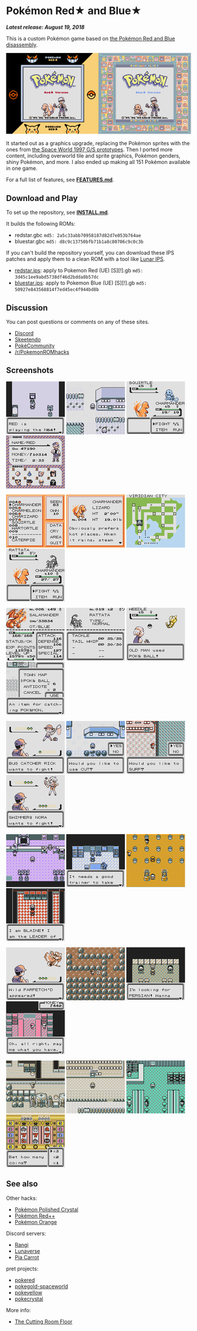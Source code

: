 # Pokémon Red★ and Blue★

***Latest release: August 19, 2018***

This is a custom Pokémon game based on [the Pokémon Red and Blue disassembly](https://github.com/pret/pokered).

![titles](screenshots/titles.png)

It started out as a graphics upgrade, replacing the Pokémon sprites with the ones from [the Space World 1997 G/S prototypes](https://github.com/pret/pokegold-spaceworld). Then I ported more content, including overworld tile and sprite graphics, Pokémon genders, shiny Pokémon, and more. I also ended up making all 151 Pokémon available in one game.

For a full list of features, see [**FEATURES.md**](FEATURES.md).


## Download and Play

To set up the repository, see [**INSTALL.md**](INSTALL.md).

It builds the following ROMs:

* redstar.gbc  `md5: 2a5c33abb70958187d82d7e053b764ae`
* bluestar.gbc `md5: d8c9c13750bfb71b1a8c80706c9c0c3b`

If you can't build the repository yourself, you can download these IPS patches and apply them to a clean ROM with a tool like [Lunar IPS](https://fusoya.eludevisibility.org/lips/).

* [redstar.ips](patches/redstar.ips):  apply to Pokemon Red (UE) [S][!].gb  `md5: 3d45c1ee9abd5738df46d2bdda8b57dc`
* [bluestar.ips](patches/bluestar.ips): apply to Pokemon Blue (UE) [S][!].gb `md5: 50927e843568814f7ed45ec4f944bd8b`


## Discussion

You can post questions or comments on any of these sites.

* [Discord](https://discord.gg/UfXWKfN)
* [Skeetendo](https://hax.iimarckus.org/topic/7470/)
* [PokéCommunity](https://www.pokecommunity.com/showthread.php?t=409459)
* [/r/PokemonROMhacks](https://www.reddit.com/r/PokemonROMhacks/comments/8z8a3q/pok%C3%A9mon_red_and_blue_july_16_update/)


## Screenshots

![n64](screenshots/n64.png)
![pallet-town](screenshots/pallet-town.png)
![battle](screenshots/battle.png)
![trainer-card](screenshots/trainer-card.png)
  
![pokedex](screenshots/pokedex.png)
![pokedex-entry](screenshots/pokedex-entry.png)
![town-map](screenshots/town-map.png)
![wild-shiny](screenshots/wild-shiny.png)
  
![stats-1](screenshots/stats-1.png)
![stats-2](screenshots/stats-2.png)
![old-man](screenshots/old-man.png)
![item-description](screenshots/item-description.png)
  
![bug-catcher-rick](screenshots/bug-catcher-rick.png)
![cut](screenshots/cut.png)
![surf](screenshots/surf.png)
![swimmerf-nora](screenshots/swimmerf-nora.png)
  
![pokemon-center](screenshots/pokemon-center.png)
![gift-bulbasaur](screenshots/gift-bulbasaur.png)
![pewter-gym](screenshots/vermilion-gym.png)
![blaine](screenshots/blaine.png)
  
![wild-farfetchd](screenshots/wild-farfetchd.png)
![other-fossil](screenshots/other-fossil.png)
![trade](screenshots/trade.png)
![safari-zone](screenshots/safari-zone.png)
  
![rocket-hideout](screenshots/power-plant.png)
![pokemon-league](screenshots/pokemon-league.png)
![game-corner](screenshots/game-corner.png)
![gatehouse](screenshots/slot-machine.png)


## See also

Other hacks:

* [Pokémon Polished Crystal](https://github.com/Rangi42/polishedcrystal)
* [Pokémon Red++](https://github.com/TheFakeMateo/RedPlusPlus/)
* [Pokémon Orange](https://github.com/PiaCarrot/pokeorange)

Discord servers:

* [Rangi](https://discord.gg/ZK5pqK8)
* [Lunaverse](https://discord.gg/SQwkd7r)
* [Pia Carrot](https://discord.gg/UKTyj3t)

pret projects:

* [pokered](https://github.com/pret/pokered)
* [pokegold-spaceworld](https://github.com/pret/pokegold-spaceworld)
* [pokeyellow](https://github.com/pret/pokeyellow)
* [pokecrystal](https://github.com/pret/pokecrystal)

More info:

* [The Cutting Room Floor](https://tcrf.net/Proto:Pok%C3%A9mon_Gold_and_Silver)
